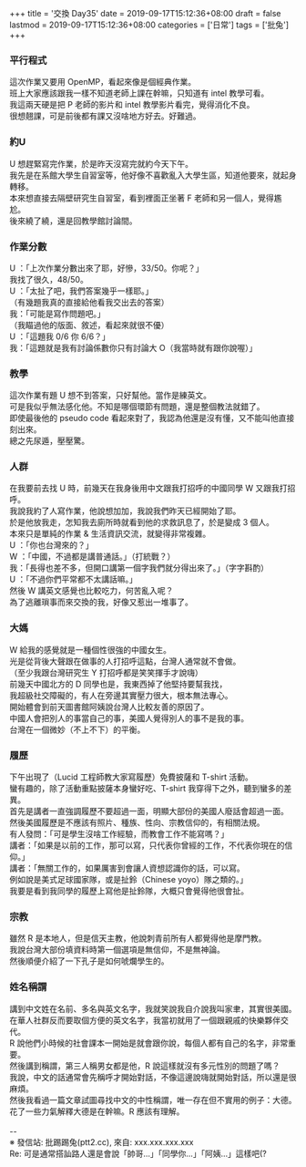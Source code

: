 +++
title = '交換 Day35'
date = 2019-09-17T15:12:36+08:00
draft = false
lastmod = 2019-09-17T15:12:36+08:00
categories = ['日常']
tags = ['批兔']
+++
### 平行程式
這次作業又要用 OpenMP，看起來像是個經典作業。<br>
班上大家應該跟我一樣不知道老師上課在幹嘛，只知道有 intel 教學可看。<br>
我這兩天硬是把 P 老師的影片和 intel 教學影片看完，覺得消化不良。<br>
很想翹課，可是前後都有課又沒啥地方好去。好難過。<br>
### 約U
U 想趕緊寫完作業，於是昨天沒寫完就約今天下午。<br>
我先是在系館大學生自習室等，他好像不喜歡亂入大學生區，知道他要來，就起身轉移。<br>
本來想直接去隔壁研究生自習室，看到裡面正坐著 F 老師和另一個人，覺得尷尬。<br>
後來繞了繞，還是回教學館討論間。<br>
### 作業分數
U ：「上次作業分數出來了耶，好慘，33/50。你呢？」<br>
我找了很久，48/50。<br>
U ：「太扯了吧，我們答案幾乎一樣耶。」<br>
（有幾題我真的直接給他看我交出去的答案）<br>
我：「可能是寫作問題吧。」<br>
（我瞄過他的版面、敘述，看起來就很不優）<br>
U ：「這題我 0/6 你 6/6？」<br>
我：「這題就是我有討論係數你只有討論大 O（我當時就有跟你說喔）」<br>
### 教學
這次作業有題 U 想不到答案，只好幫他。當作是練英文。<br>
可是我似乎無法感化他。不知是哪個環節有問題，還是整個教法就錯了。<br>
即使最後他的 pseudo code 看起來對了，我認為他還是沒有懂，又不能叫他直接刻出來。<br>
總之先尿遁，壓壓驚。<br>
### 人群
在我要前去找 U 時，前幾天在我身後用中文跟我打招呼的中國同學 W 又跟我打招呼。<br>
我說我約了人寫作業，他說想加加，我說我們昨天已經開始了耶。<br>
於是他放我走，怎知我去廁所時就看到他的求救訊息了，於是變成 3 個人。<br>
本來只是單純的作業 & 生活資訊交流，就變得非常複雜。<br>
U ：「你也台灣來的？」<br>
W ：「中國，不過都是講普通話。」（打統戰？）<br>
我：「長得也差不多，但開口講第一個字我們就分得出來了。」（字字斟酌）<br>
U ：「不過你們平常都不太講話嘛。」<br>
然後 W 講英文感覺也比較吃力，何苦亂入呢？<br>
為了逃離瑣事而來交換的我，好像又惹出一堆事了。<br>
### 大媽
W 給我的感覺就是一種個性很強的中國女生。<br>
光是從背後大聲跟在做事的人打招呼這點，台灣人通常就不會做。<br>
（至少我跟台灣研究生 Y 打招呼都是笑笑揮手才說嗨）<br>
前幾天中國北方的 D 同學也是，我東西掉了他堅持要幫我找，<br>
我超級社交障礙的，有人在旁邊其實壓力很大，根本無法專心。<br>
開始體會到前天圖書館阿姨說台灣人比較友善的原因了。<br>
中國人會把別人的事當自己的事，美國人覺得別人的事不是我的事。<br>
台灣在一個微妙（不上不下）的平衡。<br>
### 履歷
下午出現了（Lucid 工程師教大家寫履歷）免費披薩和 T-shirt 活動。<br>
蠻有趣的，除了活動重點披薩本身蠻好吃、T-shirt 我穿得下之外，聽到蠻多的差異。<br>
首先是講者一直強調履歷不要超過一面，明顯大部份的美國人廢話會超過一面。<br>
然後美國履歷是不應該有照片、種族、性向、宗教信仰的，有相關法規。<br>
有人發問：「可是學生沒啥工作經驗，而教會工作不能寫嗎？」<br>
講者：「如果是以前的工作，那可以寫，只代表你曾經的工作，不代表你現在的信仰。」<br>
講者：「無關工作的，如果厲害到會讓人資想認識你的話，可以寫。<br>
        例如說是美式足球國家隊，或是扯鈴（Chinese yoyo）隊之類的。」<br>
我要是看到我同學的履歷上寫他是扯鈴隊，大概只會覺得他很會扯。<br>
### 宗教
雖然 R 是本地人，但是信天主教，他說刺青前所有人都覺得他是摩門教。<br>
我說台灣大部份填資料時第一個選項是無信仰，不是無神論。<br>
然後順便介紹了一下孔子是如何唬爛學生的。<br>
### 姓名稱謂
講到中文姓在名前、多名與英文名字，我就笑說我自介說我叫家聿，其實很美國。<br>
在華人社群反而要取個方便的英文名字，我當初就用了一個跟親戚的快樂夥伴交代。<br>
R 說他們小時候的社會課本一開始是就會跟你說，每個人都有自己的名字，非常重要。<br>
然後講到稱謂，第三人稱男女都是他，R 說這樣就沒有多元性別的問題了嗎？<br>
我說，中文的話通常會先稱呼才開始對話，不像這邊說嗨就開始對話，所以還是很麻煩。<br>
然後我看過一篇文章試圖尋找中文的中性稱謂，唯一存在但不實用的例子：大德。<br>
花了一些力氣解釋大德是在幹嘛。R 應該有理解。<br>
<br>
--<br>
※ 發信站: 批踢踢兔(ptt2.cc), 來自: xxx.xxx.xxx.xxx<br>
Re: 可是通常搭訕路人還是會說「帥哥...」「同學你...」「阿姨...」這樣吧(?<br>

